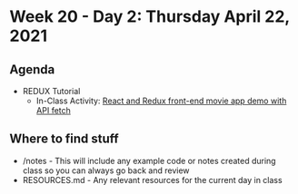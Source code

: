 # Week 20 - Day 2: Thursday April 22, 2021


## Agenda


- REDUX Tutorial
  - In-Class Activity: [React and Redux front-end movie app demo with API fetch](https://github.com/DigitalCraftsStudents/hyb-fl-11-2020-cohort/blob/main/lectures/week-20/day-2/redux-movie-app-demo.md)



## Where to find stuff
- /notes - This will include any example code or notes created during class so you can always go back and review
- RESOURCES.md - Any relevant resources for the current day in class

